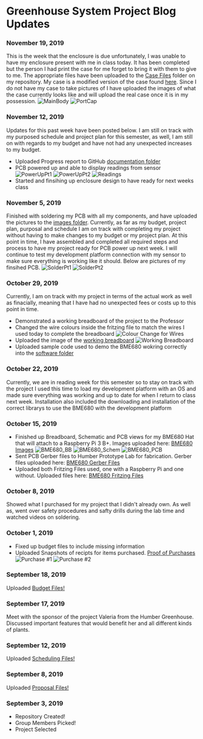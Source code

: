 # Greenhouse System Project Blog Updates

### November 19, 2019
This is the week that the enclosure is due unfortunately, I was unable to have my enclosure present with me in class today. It has been completed but the person I had print the case for me forget to bring it with them to give to me. The appropriate files have been uploaded to the [Case Files](https://github.com/McAdieCENG/CENGProject/tree/master/Documentation/Case%20Files) folder on my repository. My case is a modified version of the case found [here](https://www.thingiverse.com/thing:604915). Since I do not have my case to take pictures of I have uploaded the images of what the case currently looks like and will upload the real case once it is in my possession.
![MainBody](https://raw.githubusercontent.com/McAdieCENG/CENGProject/master/Images/MAIN_BODY.PNG "MainBody")
![PortCap](https://raw.githubusercontent.com/McAdieCENG/CENGProject/master/Images/CAP.PNG "PortCap")

### November 12, 2019
Updates for this past week have been posted below. I am still on track with my purposed schedule and project plan for this semester, as well, I am still on with regards to my budget and have not had any unexpected increases to my budget.
- Uploaded Progress report to GitHub [documentation folder](https://github.com/McAdieCENG/CENGProject/tree/master/Documentation/Progress%20Updates)
- PCB powered up and able to display readings from sensor
![PowerUpPt1](https://raw.githubusercontent.com/McAdieCENG/CENGProject/master/Images/PowerUpPt1.jpg "PowerUpPt1")
![PowerUpPt2](https://raw.githubusercontent.com/McAdieCENG/CENGProject/master/Images/PowerUpPt2.jpg "PowerUpPt2")
![Readings](https://raw.githubusercontent.com/McAdieCENG/CENGProject/master/Images/Readings.jpg "Readings")
- Started and finsihing up enclosure design to have ready for next weeks class

### November 5, 2019
Finished with soldering my PCB with all my components, and have uploaded the pictures to the [images folder](https://github.com/McAdieCENG/CENGProject/tree/master/Images). Currently, as far as my budget, project plan, purposal and schedule I am on track with completing my project without having to make changes to my budget or my project plan. At this point in time, I have assembled and completed all required steps and process to have my project ready for PCB power up next week. I will continue to test my development platform connection with my sensor to make sure everything is working like it should. Below are pictures of my finsihed PCB.
![SolderPt1](https://raw.githubusercontent.com/McAdieCENG/CENGProject/master/Images/SolderPt1.jpg "SolderPt1")
![SolderPt2](https://raw.githubusercontent.com/McAdieCENG/CENGProject/master/Images/SolderPt2.jpg "SolderPt2")

### October 29, 2019
Currently, I am on track with my project in terms of the actual work as well as finacially, meaning that I have had no unexpected fees or costs up to this point in time.
- Demonstrated a working breadboard of the project to the Professor
- Changed the wire colours inside the fritzing file to match the wires I used today to complete the breadboard
![Colour Change for Wires](https://raw.githubusercontent.com/McAdieCENG/CENGProject/master/Images/BME680_bb_new_colours.jpg "New Wire Colours")
- Uploaded the image of the [working breadboard](https://github.com/McAdieCENG/CENGProject/tree/master/Images)
![Working Breadboard](https://raw.githubusercontent.com/McAdieCENG/CENGProject/master/Images/bb_setup.jpg "Working Breadboard")
- Uploaded sample code used to demo the BME680 wokring correctly into the [software folder](https://github.com/McAdieCENG/CENGProject/tree/master/Software)

### October 22, 2019
Currently, we are in reading week for this semester so to stay on track with the project I used this time to load my development platform with an OS and made sure everything was working and up to date for when I return to class next week. Installation also included the downloading and installation of the correct librarys to use the BME680 with the development platform  

### October 15, 2019
- Finished up Breadboard, Schematic and PCB views for my BME680 Hat that will attach to a Raspberry Pi 3 B+. Images uploaded here: [BME680 Images](https://github.com/McAdieCENG/CENGProject/tree/master/Images) 
![BME680_BB](https://raw.githubusercontent.com/McAdieCENG/CENGProject/master/Images/BME680_bb.png "BME680_BB")
![BME680_Schem](https://raw.githubusercontent.com/McAdieCENG/CENGProject/master/Images/BME680_schem.png "BME680_Schem")
![BME680_PCB](https://raw.githubusercontent.com/McAdieCENG/CENGProject/master/Images/BME680_pcb.png "BME680_PCB")
- Sent PCB Gerber files to Humber Prototype Lab for fabrication. Gerber files uploaded here: [BME680 Gerber Files](https://github.com/McAdieCENG/CENGProject/tree/master/Electronics)
- Uploaded both Fritzing Files used, one with a Raspberry Pi and one without. Uploaded files here: [BME680 Fritzing Files](https://github.com/McAdieCENG/CENGProject/tree/master/Electronics)

### October 8, 2019
Showed what I purchased for my project that I didn't already own. As well as, went over safety procedures and safty drills during the lab time and watched videos on soldering.

### October 1, 2019
- Fixed up budget files to include missing information
- Uploaded Snapshots of recipts for items purchased. [Proof of Purchases](https://github.com/McAdieCENG/CENGProject/tree/master/Images)
![Purchase #1](https://raw.githubusercontent.com/McAdieCENG/CENGProject/master/Images/ProofOfPurch1.PNG "Purchase #1")
![Purchase #2](https://raw.githubusercontent.com/McAdieCENG/CENGProject/master/Images/ProofOfPurch2.PNG "Purchase #2")

### September 18, 2019
Uploaded [Budget Files!](https://github.com/McAdieCENG/CENGProject/tree/master/Documentation/Budget%20Files)

### September 17, 2019
Meet with the sponsor of the project Valeria from the Humber Greenhouse. Discussed important features that would benefit her and all different kinds of plants.

### September 12, 2019
Uploaded [Scheduling Files!](https://github.com/McAdieCENG/CENGProject/tree/master/Documentation/Schedule%20Files)

### September 8, 2019
Uploaded [Proposal Files!](https://github.com/McAdieCENG/CENGProject/tree/master/Documentation/Proposal%20Files)

### September 3, 2019
- Repository Created!
- Group Members Picked!
- Project Selected

